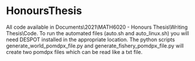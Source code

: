 # HonoursThesis
All code available in Documents\2021\MATH6020 - Honours Thesis\Writing Thesis\Code.
To run the automated files (auto.sh and auto_linux.sh) you will need DESPOT installed in the appropriate location. The python scripts generate_world_pomdpx_file.py and generate_fishery_pomdpx_file.py will create two pomdpx files which can be read like a txt file.
